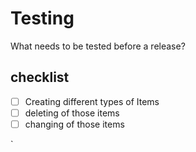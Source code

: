 # Testing

What needs to be tested before a release?

## checklist
- [ ] Creating different types of Items
- [ ] deleting of those items
- [ ] changing of those items

`
